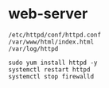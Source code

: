 # web-server

```
/etc/httpd/conf/httpd.conf
/var/www/html/index.html
/var/log/httpd
```
```
sudo yum install httpd -y 
systemctl restart httpd
systemctl stop firewalld
```


